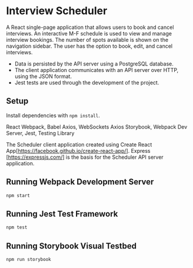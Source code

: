 # Interview Scheduler

A React single-page application that allows users to book and cancel interviews.
An interactive M-F schedule is used to view and manage interview bookings. The number of spots available is shown on the navigation sidebar.
The user has the option to book, edit, and cancel interviews. 

- Data is persisted by the API server using a PostgreSQL database.
- The client application communicates with an API server over HTTP, using the JSON format.
- Jest tests are used through the development of the project.

## Setup

Install dependencies with `npm install`.

  React
  Webpack, Babel
  Axios, WebSockets
  Axios
  Storybook, Webpack Dev Server, Jest, Testing Library

  The Scheduler client application created using Create React App[https://facebook.github.io/create-react-app/]. Express [https://expressjs.com/] is the basis for the Scheduler API server application.

## Running Webpack Development Server

```sh
npm start
```

## Running Jest Test Framework

```sh
npm test
```

## Running Storybook Visual Testbed

```sh
npm run storybook
```
